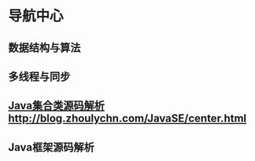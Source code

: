 # 导航中心

## 数据结构与算法

## 多线程与同步

## [Java集合类源码解析]()http://blog.zhoulychn.com/JavaSE/center.html

## Java框架源码解析

